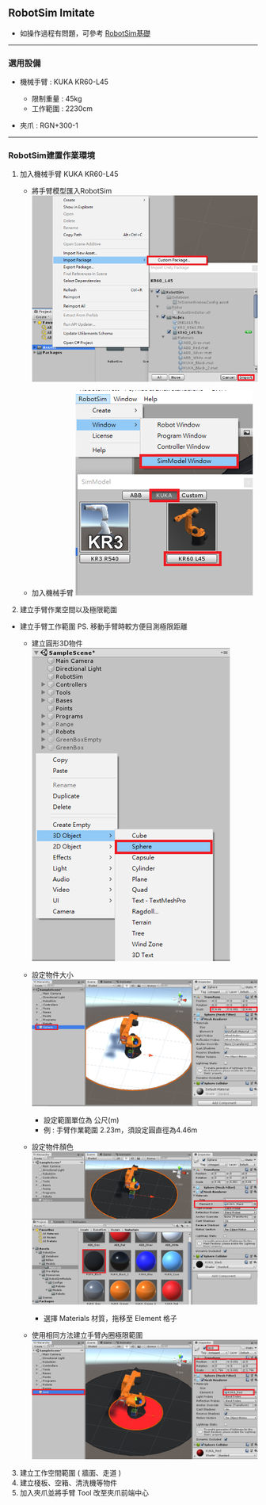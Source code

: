 ## RobotSim Imitate

- 如操作過程有問題，可參考 [RobotSim基礎](https://yazelin.github.io/usc2019-RobotSim/zh-tw/1RobotSimBasic.html)

---
### 選用設備

- 機械手臂 : KUKA KR60-L45
	- 限制重量 : 45kg
	- 工作範圍 : 2230cm
	
- 夾爪 : RGN+300-1

---
### RobotSim建置作業環境

1. 加入機械手臂 KUKA KR60-L45
	- 將手臂模型匯入RobotSim
		 ![Robot_Model](./image/RobotSim_Import_Model.png)
		 
	- 加入機械手臂 
		![Robot_Model](./image/RobotSim_Import_Robot.png)
		
2. 建立手臂作業空間以及極限範圍
- 建立手臂工作範圍      PS. 移動手臂時較方便目測極限距離
	- 建立圓形3D物件                                                                            
		![Robot_Model](./image/RobotSim_Add_Range_Sphere.png)
		
	- 設定物件大小                                                                                 
		![Robot_Model](./image/RobotSim_Range_Size.png)
		- 設定範圍單位為 公尺(m)
		- 例 : 手臂作業範圍 2.23m，須設定圓直徑為4.46m                     
	- 設定物件顏色                                                                                   
		![Robot_Model](./image/RobotSim_Range_Color.png)
		- 選擇 Materials 材質，拖移至 Element 格子
	- 使用相同方法建立手臂內圈極限範圍
		![Robot_Model](./image/RobotSim_Add_Limit_Sphere.png)
3. 建立工作空間範圍 ( 牆面、走道 )
4. 建立棧板、空箱、清洗機等物件
5. 加入夾爪並將手臂 Tool 改至夾爪前端中心
<!--stackedit_data:
eyJoaXN0b3J5IjpbLTE1NTkyMjM0MTIsMjA0MTE2NTA4MCwyOT
Q1NDg2NjQsLTEzNDY5MjAyMTQsMjk0NTQ4NjY0LDExODc2NjY3
MywtNTk5OTQzMDU0LDE0NzUwMDEyMiw4MTQ3MDIxMTQsLTE0MD
E4MzgwMjQsMTQzODI0NTcxMywxNDc3Mzc0OTY4LC02OTczNzMw
ODQsLTE0NjE1MTcyMzcsMTg3NjE4NTkwNCw1ODQ3NzI1NTMsNT
g4NDk3NzQzLC0xNjc5OTQ3MzI2LDMwMDY3ODg1MywyODQ4ODU0
MTRdfQ==
-->
